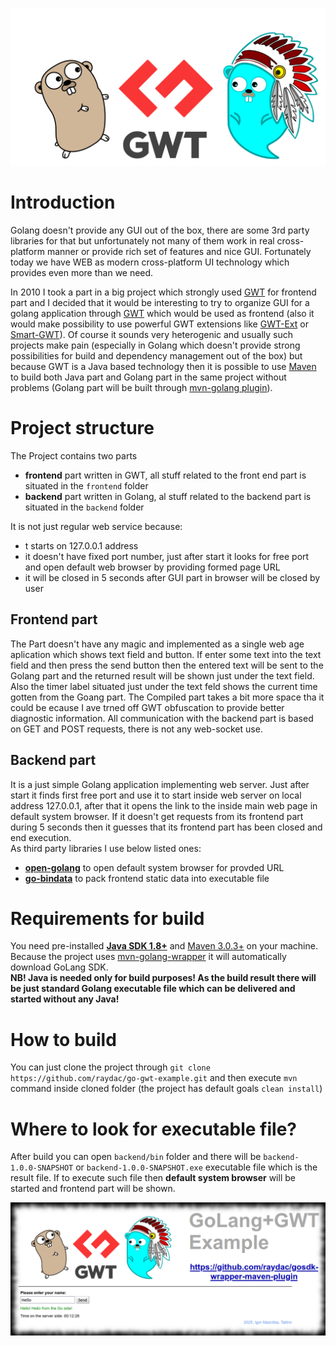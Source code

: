 ![golang-gwt](https://raw.githubusercontent.com/raydac/go-gwt-example/master/frontend/src/main/webapp/images/logo.png)

# Introduction

Golang doesn't provide any GUI out of the box, there are some 3rd party libraries for that but unfortunately not many of them work in real cross-platform manner or provide rich set of features and nice GUI. Fortunately today we have WEB as modern cross-platform UI technology which provides even more than we need.

In 2010 I took a part in a big project which strongly used [GWT](http://www.gwtproject.org/) for frontend part and I decided that it would be interesting to try to organize GUI for a golang application through [GWT](http://www.gwtproject.org/) which would be used as frontend (also it would make possibility to use powerful GWT extensions like [GWT-Ext](http://gwt-ext.com/demo/) or [Smart-GWT](https://www.smartclient.com/smartgwt/showcase)). Of course it sounds very heterogenic and usually such projects make pain (especially in Golang which doesn't provide strong possibilities for build and dependency management out of the box) but because GWT is a Java based technology then it is possible to use [Maven](https://maven.apache.org/) to build both Java part and Golang part in the same project without problems (Golang part will be built through [mvn-golang plugin](https://github.com/raydac/mvn-golang)).   

# Project structure
The Project contains two parts
 * __frontend__ part written in GWT, all stuff related to the front end part is situated in the `frontend` folder
 * __backend__ part written in Golang, al stuff related to the backend part is situated in the `backend` folder
 
It is not just regular web service because:
 * t starts on 127.0.0.1 address
 * it doesn't have fixed port number, just after start it looks for free port and open default web browser by providing formed page URL
 * it will be closed in 5 seconds after GUI part in browser will be closed by user

## Frontend part

The Part doesn't have any magic and implemented as a single web age aplication which shows text field and button. If enter some text into the text field and then press the send button then the entered text will be sent to the Golang part and the returned result will be shown just under the text field. Also the timer label situated just under the text feld shows the current time gotten from the Goang part. The Compiled part takes a bit more space tha it could be ecause I ave trned off GWT obfuscation to provide better diagnostic information. All communication with the backend part is based on GET and POST requests, there is not any web-socket use.

## Backend part

It is a just simple Golang application implementing web server. Just after start it finds first free port and use it to start inside web server on local address 127.0.0.1, after that it opens the link to the inside main web page in default system browser. If it doesn't get requests from its frontend part during 5 seconds then it guesses that its frontend part has been closed and end execution.   
As third party libraries I use below listed ones:
 * __[open-golang](https://github.com/skratchdot/open-golang)__ to open default system browser for provded URL
 * __[go-bindata](https://github.com/jteeuwen/go-bindata)__ to pack frontend static data into executable file

# Requirements for build

You need pre-installed __[Java SDK 1.8+](http://www.oracle.com/technetwork/java/javase/downloads/index.html)__ and [Maven 3.0.3+](https://maven.apache.org/) on your machine. Because the project uses [mvn-golang-wrapper](https://github.com/raydac/mvn-golang) it will automatically download GoLang SDK.  
__NB! Java is needed only for build purposes! As the build result there will be just standard Golang executable file which can be delivered  and started without any Java!__

# How to build
You can just clone the project through `git clone https://github.com/raydac/go-gwt-example.git` and then execute `mvn` command inside cloned folder (the project has default goals `clean install`)

# Where to look for executable file?
After build you can open `backend/bin` folder and there will be `backend-1.0.0-SNAPSHOT` or `backend-1.0.0-SNAPSHOT.exe` executable file which is the result file. If to execute such file then __default system browser__ will be started and frontend part will be shown.  

![screenshot](https://raw.githubusercontent.com/raydac/go-gwt-example/master/screenshot.png)
